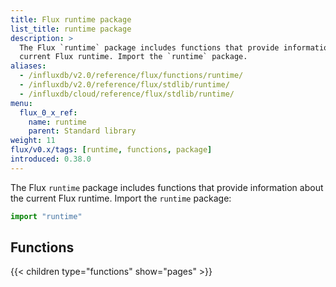 ```yaml
---
title: Flux runtime package
list_title: runtime package
description: >
  The Flux `runtime` package includes functions that provide information about the
  current Flux runtime. Import the `runtime` package.
aliases:
  - /influxdb/v2.0/reference/flux/functions/runtime/
  - /influxdb/v2.0/reference/flux/stdlib/runtime/
  - /influxdb/cloud/reference/flux/stdlib/runtime/
menu:
  flux_0_x_ref:
    name: runtime
    parent: Standard library
weight: 11
flux/v0.x/tags: [runtime, functions, package]
introduced: 0.38.0
---
```


The Flux `runtime` package includes functions that provide information about the
current Flux runtime. Import the `runtime` package:

```js
import "runtime"
```

## Functions
{{< children type="functions" show="pages" >}}
